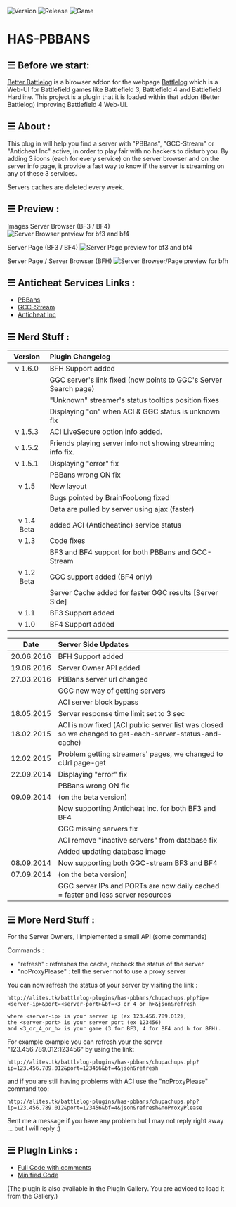 ![Version](https://img.shields.io/badge/Version-1.6.0-green.svg?style=flat)
![Release](https://img.shields.io/badge/Release-29.06.2016-green.svg?style=flat)
![Game](https://img.shields.io/badge/Games-BF4/BF3/BFH-blue.svg?style=flat)

# HAS-PBBANS

## ☰ Before we start:

[Better Battlelog](https://getbblog.com/) is a blrowser addon for the webpage [Battlelog](http://battlelog.battlefield.com) which is a Web-UI for Battlefield games like Battlefield 3, Battlefield 4 and Battlefield Hardline. 
This project is a plugin that it is loaded within that addon (Better Battlelog) improving Battlefield 4 Web-UI.


## ☰ About :

This plug in will help you find a server with "PBBans", "GCC-Stream" or "Anticheat Inc" active, in order to play fair with no hackers to disturb you. 
By adding 3 icons (each for every service) on the server browser and on the server info page, it provide a fast way to know if the server is streaming on any of these 3 services.

Servers caches are deleted every week.
 

## ☰ Preview : 

Images
Server Browser (BF3 / BF4)
![Server Browser preview for bf3 and bf4](../master/images/server_browser_preview.PNG "Server Browser preview for bf3 and bf4")

Server Page (BF3 / BF4)
![Server Page preview for bf3 and bf4](../master/images/server_page_preview.PNG "Server Browser page for bf3 and bf4")

Server Page / Server Browser (BFH)
![Server Browser/Page preview for bfh](../master/images/server_preview_bfh.PNG "Server Browser/Page preview for bfh")


## ☰ Anticheat Services Links : 
 - [PBBans](http://www.pbbans.com)
 - [GCC-Stream](http://www.ggc-stream.net)
 - [Anticheat Inc](http://www.anticheatinc.net)
 

## ☰ Nerd Stuff : 

|Version | Plugin Changelog|
|:------:|:----------------|
|v 1.6.0 |BFH Support added|
|        |GGC server's link fixed (now points to GGC's Server Search page)|
|        |"Unknown" streamer's status tooltips position fixes|
|        |Displaying "on" when ACI & GGC status is unknown fix||
|v 1.5.3 |ACI LiveSecure option info added.|
|v 1.5.2 |Friends playing server info not showing streaming info fix.|
|v 1.5.1 |Displaying "error" fix|
|        |PBBans wrong ON fix|
|v 1.5   |New layout|
|        |Bugs pointed by BrainFooLong fixed|
|        |Data are pulled by server using ajax (faster)|
|v 1.4 Beta |added ACI (Anticheatinc) service status|
|v 1.3   |Code fixes|
|        |BF3 and BF4 support for both PBBans and GCC-Stream|
|v 1.2 Beta |GGC support added (BF4 only)|
|        |Server Cache added for faster GGC results [Server Side]|
|v 1.1   |BF3 Support added|
|v 1.0   |BF4 Support added|


|Date    | Server Side Updates|
|:------:|:----------------|
|20.06.2016|BFH Support added|
|19.06.2016|Server Owner API added|
|27.03.2016|PBBans server url changed|
| |GGC new way of getting servers||
| |ACI server block bypass |
|18.05.2015|Server response time limit set to 3 sec|
|18.02.2015|ACI is now fixed (ACI public server list was closed so we changed to get-each-server-status-and-cache)|
|12.02.2015|Problem getting streamers' pages, we changed to cUrl page-get|
|22.09.2014|Displaying "error" fix|
||PBBans wrong ON fix||
|09.09.2014|(on the beta version)|
| |Now supporting Anticheat Inc. for both BF3 and BF4|
| |GGC missing servers fix|
| |ACI remove "inactive servers" from database fix|
| |Added updating database image|
|08.09.2014|Now supporting both GGC-stream BF3 and BF4|
|07.09.2014|(on the beta version)|
| |GGC server IPs and PORTs are now daily cached = faster and less server resources|


## ☰ More Nerd Stuff : 

For the Server Owners, I implemented a small API (some commands)

Commands : 
- "refresh" : refreshes the cache, recheck the status of the server
- "noProxyPlease" : tell the server not to use a proxy server

You can now refresh the status of your server by visiting the link :
```
http://alites.tk/battlelog-plugins/has-pbbans/chupachups.php?ip=<server-ip>&port=<server-port>&bf=<3_or_4_or_h>&json&refresh

where <server-ip> is your server ip (ex 123.456.789.012),
the <server-port> is your server port (ex 123456)
and <3_or_4_or_h> is your game (3 for BF3, 4 for BF4 and h for BFH).
```

For example example you can refresh your the server "123.456.789.012:123456" by using the link:
```
http://alites.tk/battlelog-plugins/has-pbbans/chupachups.php?ip=123.456.789.012&port=123456&bf=4&json&refresh
```
and if you are still having problems with ACI use the "noProxyPlease" command too:
```
http://alites.tk/battlelog-plugins/has-pbbans/chupachups.php?ip=123.456.789.012&port=123456&bf=4&json&refresh&noProxyPlease
```
Sent me a message if you have any problem but I may not reply right away ... but I will reply :)


## ☰ PlugIn Links :

 - [Full Code with comments](../master/has-pbbans.latest.bblog.js)
 - [Minified Code](../master/has-pbbans.latest.bblog.min.js)
 
(The plugin is also available in the PlugIn Gallery. You are adviced to load it from the Gallery.)
